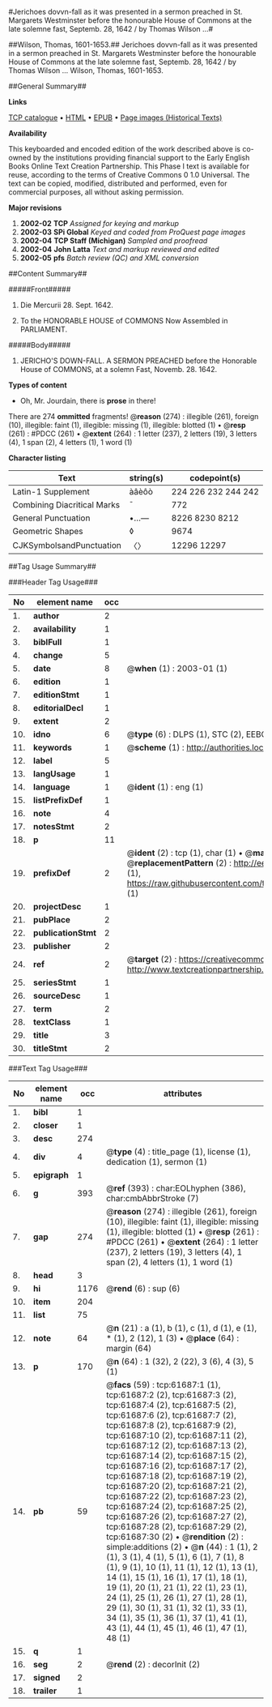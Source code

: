 #Jerichoes dovvn-fall as it was presented in a sermon preached in St. Margarets Westminster before the honourable House of Commons at the late solemne fast, Septemb. 28, 1642 / by Thomas Wilson ...#

##Wilson, Thomas, 1601-1653.##
Jerichoes dovvn-fall as it was presented in a sermon preached in St. Margarets Westminster before the honourable House of Commons at the late solemne fast, Septemb. 28, 1642 / by Thomas Wilson ...
Wilson, Thomas, 1601-1653.

##General Summary##

**Links**

[TCP catalogue](http://www.ota.ox.ac.uk/tcp/)  • 
[HTML](http://tei.it.ox.ac.uk/tcp/Texts-HTML/free/A66/A66597.html)  • 
[EPUB](http://tei.it.ox.ac.uk/tcp/Texts-EPUB/free/A66/A66597.epub) • 
[Page images (Historical Texts)](https://data.historicaltexts.jisc.ac.uk/view?pubId=eebo-12416690e&pageId=eebo-12416690e-61687-1)

**Availability**

This keyboarded and encoded edition of the
	       work described above is co-owned by the institutions
	       providing financial support to the Early English Books
	       Online Text Creation Partnership. This Phase I text is
	       available for reuse, according to the terms of Creative
	       Commons 0 1.0 Universal. The text can be copied,
	       modified, distributed and performed, even for
	       commercial purposes, all without asking permission.

**Major revisions**

1. __2002-02__ __TCP__ *Assigned for keying and markup*
1. __2002-03__ __SPi Global__ *Keyed and coded from ProQuest page images*
1. __2002-04__ __TCP Staff (Michigan)__ *Sampled and proofread*
1. __2002-04__ __John Latta__ *Text and markup reviewed and edited*
1. __2002-05__ __pfs__ *Batch review (QC) and XML conversion*

##Content Summary##

#####Front#####

1. Die Mercurii 28. Sept. 1642.

1. To the HONORABLE HOUSE of COMMONS Now Assembled in PARLIAMENT.

#####Body#####

1. JERICHO'S DOWN-FALL. A SERMON PREACHED before the Honorable House of COMMONS, at a solemn Fast, Novemb. 28. 1642.

**Types of content**

  * Oh, Mr. Jourdain, there is **prose** in there!

There are 274 **ommitted** fragments! 
 @__reason__ (274) : illegible (261), foreign (10), illegible: faint (1), illegible: missing (1), illegible: blotted (1)  •  @__resp__ (261) : #PDCC (261)  •  @__extent__ (264) : 1 letter (237), 2 letters (19), 3 letters (4), 1 span (2), 4 letters (1), 1 word (1)

**Character listing**


|Text|string(s)|codepoint(s)|
|---|---|---|
|Latin-1 Supplement|àâèôò|224 226 232 244 242|
|Combining             Diacritical Marks|̄|772|
|General Punctuation|•…—|8226 8230 8212|
|Geometric Shapes|◊|9674|
|CJKSymbolsandPunctuation|〈〉|12296 12297|

##Tag Usage Summary##

###Header Tag Usage###

|No|element name|occ|attributes|
|---|---|---|---|
|1.|__author__|2||
|2.|__availability__|1||
|3.|__biblFull__|1||
|4.|__change__|5||
|5.|__date__|8| @__when__ (1) : 2003-01 (1)|
|6.|__edition__|1||
|7.|__editionStmt__|1||
|8.|__editorialDecl__|1||
|9.|__extent__|2||
|10.|__idno__|6| @__type__ (6) : DLPS (1), STC (2), EEBO-CITATION (1), OCLC (1), VID (1)|
|11.|__keywords__|1| @__scheme__ (1) : http://authorities.loc.gov/ (1)|
|12.|__label__|5||
|13.|__langUsage__|1||
|14.|__language__|1| @__ident__ (1) : eng (1)|
|15.|__listPrefixDef__|1||
|16.|__note__|4||
|17.|__notesStmt__|2||
|18.|__p__|11||
|19.|__prefixDef__|2| @__ident__ (2) : tcp (1), char (1)  •  @__matchPattern__ (2) : ([0-9\-]+):([0-9IVX]+) (1), (.+) (1)  •  @__replacementPattern__ (2) : http://eebo.chadwyck.com/downloadtiff?vid=$1&page=$2 (1), https://raw.githubusercontent.com/textcreationpartnership/Texts/master/tcpchars.xml#$1 (1)|
|20.|__projectDesc__|1||
|21.|__pubPlace__|2||
|22.|__publicationStmt__|2||
|23.|__publisher__|2||
|24.|__ref__|2| @__target__ (2) : https://creativecommons.org/publicdomain/zero/1.0/ (1), http://www.textcreationpartnership.org/docs/. (1)|
|25.|__seriesStmt__|1||
|26.|__sourceDesc__|1||
|27.|__term__|2||
|28.|__textClass__|1||
|29.|__title__|3||
|30.|__titleStmt__|2||


###Text Tag Usage###

|No|element name|occ|attributes|
|---|---|---|---|
|1.|__bibl__|1||
|2.|__closer__|1||
|3.|__desc__|274||
|4.|__div__|4| @__type__ (4) : title_page (1), license (1), dedication (1), sermon (1)|
|5.|__epigraph__|1||
|6.|__g__|393| @__ref__ (393) : char:EOLhyphen (386), char:cmbAbbrStroke (7)|
|7.|__gap__|274| @__reason__ (274) : illegible (261), foreign (10), illegible: faint (1), illegible: missing (1), illegible: blotted (1)  •  @__resp__ (261) : #PDCC (261)  •  @__extent__ (264) : 1 letter (237), 2 letters (19), 3 letters (4), 1 span (2), 4 letters (1), 1 word (1)|
|8.|__head__|3||
|9.|__hi__|1176| @__rend__ (6) : sup (6)|
|10.|__item__|204||
|11.|__list__|75||
|12.|__note__|64| @__n__ (21) : a (1), b (1), c (1), d (1), e (1), * (1), 2 (12), 1 (3)  •  @__place__ (64) : margin (64)|
|13.|__p__|170| @__n__ (64) : 1 (32), 2 (22), 3 (6), 4 (3), 5 (1)|
|14.|__pb__|59| @__facs__ (59) : tcp:61687:1 (1), tcp:61687:2 (2), tcp:61687:3 (2), tcp:61687:4 (2), tcp:61687:5 (2), tcp:61687:6 (2), tcp:61687:7 (2), tcp:61687:8 (2), tcp:61687:9 (2), tcp:61687:10 (2), tcp:61687:11 (2), tcp:61687:12 (2), tcp:61687:13 (2), tcp:61687:14 (2), tcp:61687:15 (2), tcp:61687:16 (2), tcp:61687:17 (2), tcp:61687:18 (2), tcp:61687:19 (2), tcp:61687:20 (2), tcp:61687:21 (2), tcp:61687:22 (2), tcp:61687:23 (2), tcp:61687:24 (2), tcp:61687:25 (2), tcp:61687:26 (2), tcp:61687:27 (2), tcp:61687:28 (2), tcp:61687:29 (2), tcp:61687:30 (2)  •  @__rendition__ (2) : simple:additions (2)  •  @__n__ (44) : 1 (1), 2 (1), 3 (1), 4 (1), 5 (1), 6 (1), 7 (1), 8 (1), 9 (1), 10 (1), 11 (1), 12 (1), 13 (1), 14 (1), 15 (1), 16 (1), 17 (1), 18 (1), 19 (1), 20 (1), 21 (1), 22 (1), 23 (1), 24 (1), 25 (1), 26 (1), 27 (1), 28 (1), 29 (1), 30 (1), 31 (1), 32 (1), 33 (1), 34 (1), 35 (1), 36 (1), 37 (1), 41 (1), 43 (1), 44 (1), 45 (1), 46 (1), 47 (1), 48 (1)|
|15.|__q__|1||
|16.|__seg__|2| @__rend__ (2) : decorInit (2)|
|17.|__signed__|2||
|18.|__trailer__|1||
